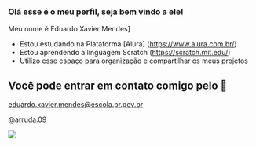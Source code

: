 ### Olá esse é o meu perfil, seja bem vindo a ele!

Meu nome é Eduardo Xavier Mendes]
- Estou estudando na Plataforma [Alura] (https://www.alura.com.br/)
- Estou aprendendo a linguagem Scratch (https://scratch.mit.edu/)
- Utilizo esse espaço para organização e compartilhar os meus projetos

## Você pode entrar em contato comigo pelo 📧

eduardo.xavier.mendes@escola.pr.gov.br


@arruda.09


![](https://media.tenor.com/N4q3vJQeMLMAAAAM/loud-loudcoringa.gif)

